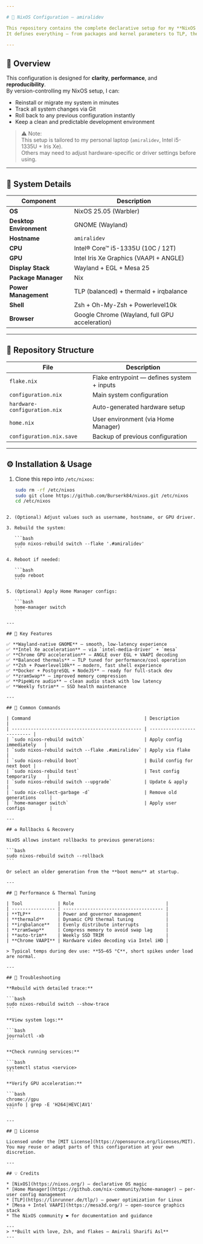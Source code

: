 ```yaml
---

# 🧊 NixOS Configuration — amiralidev

This repository contains the complete declarative setup for my **NixOS 25.05 (Warbler)** system running **GNOME on Wayland**.  
It defines everything — from packages and kernel parameters to TLP, thermals, and Chrome GPU acceleration — allowing me to rebuild my full dev environment from scratch with one command.

---
```


## 📘 Overview

This configuration is designed for **clarity**, **performance**, and **reproducibility**.  
By version-controlling my NixOS setup, I can:

* Reinstall or migrate my system in minutes
* Track all system changes via Git
* Roll back to any previous configuration instantly
* Keep a clean and predictable development environment

> ⚠️ Note:  
> This setup is tailored to my personal laptop (`amiralidev`, Intel i5-1335U + Iris Xe).  
> Others may need to adjust hardware-specific or driver settings before using.

---

## 🧱 System Details

| Component | Description |
| ---------- | ----------- |
| **OS** | NixOS 25.05 (Warbler) |
| **Desktop Environment** | GNOME (Wayland) |
| **Hostname** | `amiralidev` |
| **CPU** | Intel® Core™ i5-1335U (10C / 12T) |
| **GPU** | Intel Iris Xe Graphics (VAAPI + ANGLE) |
| **Display Stack** | Wayland + EGL + Mesa 25 |
| **Package Manager** | Nix |
| **Power Management** | TLP (balanced) + thermald + irqbalance |
| **Shell** | Zsh + Oh-My-Zsh + Powerlevel10k |
| **Browser** | Google Chrome (Wayland, full GPU acceleration) |

---

## 📂 Repository Structure

| File | Description |
| ---- | ------------ |
| `flake.nix` | Flake entrypoint — defines system + inputs |
| `configuration.nix` | Main system configuration |
| `hardware-configuration.nix` | Auto-generated hardware setup |
| `home.nix` | User environment (via Home Manager) |
| `configuration.nix.save` | Backup of previous configuration |

---

## ⚙️ Installation & Usage

1. Clone this repo into `/etc/nixos`:

   ```bash
   sudo rm -rf /etc/nixos
   sudo git clone https://github.com/Burserk84/nixos.git /etc/nixos
   cd /etc/nixos
````

2. (Optional) Adjust values such as username, hostname, or GPU driver.

3. Rebuild the system:

   ```bash
   sudo nixos-rebuild switch --flake '.#amiralidev'
   ```

4. Reboot if needed:

   ```bash
   sudo reboot
   ```

5. (Optional) Apply Home Manager configs:

   ```bash
   home-manager switch
   ```

---

## 🧩 Key Features

✅ **Wayland-native GNOME** — smooth, low-latency experience
✅ **Intel Xe acceleration** — via `intel-media-driver` + `mesa`
✅ **Chrome GPU acceleration** — ANGLE over EGL + VAAPI decoding
✅ **Balanced thermals** — TLP tuned for performance/cool operation
✅ **Zsh + Powerlevel10k** — modern, fast shell experience
✅ **Docker + PostgreSQL + NodeJS** — ready for full-stack dev
✅ **zramSwap** — improved memory compression
✅ **PipeWire audio** — clean audio stack with low latency
✅ **Weekly fstrim** — SSD health maintenance

---

## 🔧 Common Commands

| Command                                          | Description                |
| ------------------------------------------------ | -------------------------- |
| `sudo nixos-rebuild switch`                      | Apply config immediately   |
| `sudo nixos-rebuild switch --flake .#amiralidev` | Apply via flake            |
| `sudo nixos-rebuild boot`                        | Build config for next boot |
| `sudo nixos-rebuild test`                        | Test config temporarily    |
| `sudo nixos-rebuild switch --upgrade`            | Update & apply             |
| `sudo nix-collect-garbage -d`                    | Remove old generations     |
| `home-manager switch`                            | Apply user configs         |

---

## ♻️ Rollbacks & Recovery

NixOS allows instant rollbacks to previous generations:

```bash
sudo nixos-rebuild switch --rollback
```

Or select an older generation from the **boot menu** at startup.

---

## 🧊 Performance & Thermal Tuning

| Tool             | Role                                  |
| ---------------- | ------------------------------------- |
| **TLP**          | Power and governor management         |
| **thermald**     | Dynamic CPU thermal tuning            |
| **irqbalance**   | Evenly distribute interrupts          |
| **zramSwap**     | Compress memory to avoid swap lag     |
| **auto-trim**    | Weekly SSD TRIM                       |
| **Chrome VAAPI** | Hardware video decoding via Intel iHD |

> Typical temps during dev use: **55–65 °C**, short spikes under load are normal.

---

## 🩵 Troubleshooting

**Rebuild with detailed trace:**

```bash
sudo nixos-rebuild switch --show-trace
```

**View system logs:**

```bash
journalctl -xb
```

**Check running services:**

```bash
systemctl status <service>
```

**Verify GPU acceleration:**

```bash
chrome://gpu
vainfo | grep -E 'H264|HEVC|AV1'
```

---

## 📜 License

Licensed under the [MIT License](https://opensource.org/licenses/MIT).
You may reuse or adapt parts of this configuration at your own discretion.

---

## 💡 Credits

* [NixOS](https://nixos.org/) — declarative OS magic
* [Home Manager](https://github.com/nix-community/home-manager) — per-user config management
* [TLP](https://linrunner.de/tlp/) — power optimization for Linux
* [Mesa + Intel VAAPI](https://mesa3d.org/) — open-source graphics stack
* The NixOS community ❤️ for documentation and guidance

---
> **Built with love, Zsh, and flakes — Amirali Sharifi Asl**
---
